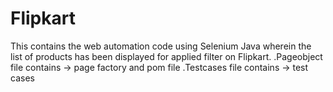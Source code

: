 # Flipkart
This contains the web automation code using Selenium Java wherein the list of products has been displayed for applied filter on Flipkart.
.Pageobject file contains -> page factory and pom file
.Testcases file contains -> test cases
